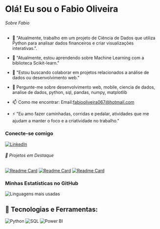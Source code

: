 # Olá! Eu sou o Fabio Oliveira

###### Sobre Fabio
- 🔭 "Atualmente, trabalho em um projeto de Ciência de Dados que utiliza Python para analisar dados financeiros e criar visualizações interativas.".
  
- 🌱 "Atualmente, estou aprendendo sobre Machine Learning com a biblioteca Scikit-learn."
- 👯 "Estou buscando colaborar em projetos relacionados a análise de dados ou desenvolvimento web."
- 💬 Pergunte-me sobre desenvolvimento web, mobile, ciencia de dados, analise de dados, python, sql, pandas, numpy, matplotlib
- 📫 Como me encontrar: Email:fabiooliveira067@hotmail.com
- ⚡ "Eu amo fazer caminhadas, corridas e pedalar, atividades que me ajudam a manter o foco e a criatividade no trabalho."

### Conecte-se comigo
[![LinkedIn](https://img.shields.io/badge/-LinkedIn-blue?style=flat&logo=Linkedin&logoColor=white)](https://www.linkedin.com/in/fabio-oliveira-araujo-cientista//)


###### 🚀 Projetos em Destaque
[![Readme Card](https://github-readme-stats.vercel.app/api/pin/?username=fabiooliveira95&repo=Arvore-Decisao-Ebac&theme=dark)](https://github.com/fabiooliveira95/Arvore-Decisao-Ebac)
[![Readme Card](https://github-readme-stats.vercel.app/api/pin/?username=fabiooliveira95&repo=metodologia-CRISP&theme=dark)](https://github.com/fabiooliveira95/metodologia-CRISP)
[![Readme Card](https://github-readme-stats.vercel.app/api/pin/?username=fabiooliveira95&repo=Previsao-de-renda&theme=dark)](https://github.com/fabiooliveira95/Previsao-de-renda)


### Minhas Estatísticas no GitHub
![Linguagens mais usadas](https://github-readme-stats.vercel.app/api/top-langs/?username=fabiooliveira95&layout=compact&theme=radical)



## 🚀 Tecnologias e Ferramentas:
![Python](https://img.shields.io/badge/Python-3776AB?style=for-the-badge&logo=python&logoColor=white)
![SQL](https://img.shields.io/badge/SQL-4479A1?style=for-the-badge&logo=MySQL&logoColor=white)
![Power BI](https://img.shields.io/badge/PowerBI-F2C811?style=for-the-badge&logo=Power%20BI&logoColor=black)
